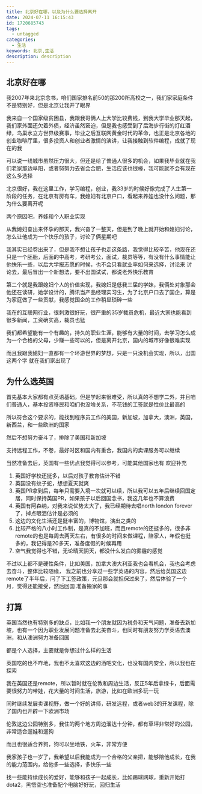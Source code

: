 ```yaml
---
title: 北京好在哪，以及为什么要选择离开
date: 2024-07-11 16:15:43
id: 1720685743
tags:
  - untagged
categories:
  - 生活
keywords: 北京,生活
description: description
---
```

北京好在哪
-----

我2007年来北京念书，咱们国家排名前50的那200所高校之一，我们家家庭条件不是特别好，但是北京让我开了眼界

我来自一个国家级贫困县，我跟我哥俩人上大学比较费钱，到我大学毕业那天起，我们家外面还欠着外债，经济虽然窘迫，但是我也感受到了后海步行街的灯红酒绿，鸟巢水立方世界级赛事，毕业之后互联网黄金时代的革命，也正是北京各地的创业咖啡厅里，很多投资人和创业者激情的演讲，让我接触到软件编程，成就了现在的我

可以说一线城市虽然压力很大，但还是给了普通人很多的机会，如果我毕业就在我们老家那边阜阳，或者努努力去省会合肥，生活应该也很棒，我可能就不会有现在这么多选择

北京很好，我在这里工作，学习编程，创业，我33岁的时候好像完成了人生第一阶段的任务，在北京有房有车，我媳妇有北京户口，看起来养娃也没什么问题，那为什么要离开呢

两个原因吧，养娃和个人职业实现

从我媳妇查出来怀孕的那天，我兴奋了一整天，但是到了晚上就开始和媳妇讨论，怎么让他成为一个快乐的孩子，讨论了俩星期吧

我其实已经卷出来了，但是我不想让孩子也走这条路，我觉得比较辛苦，他现在还只是一个胚胎，后面的中高考，考研考公，面试，裁员等等，有没有什么事情能让他快乐一些，以后大学报志愿的时候，也不会只看就业率如何来选择，讨论来 讨论去，最后冒出一个新想法，要不出国试试，都说老外快乐教育

第二个就是我跟媳妇个人的价值实现，我媳妇是低我三届的学妹，我俩处对象那会他还在读研，她学设计的，腾讯当产品经理实习生，为了北京户口去了国企，算是为家庭做了一些贡献，我感觉国企的工作稍显琐碎一些

我在的互联网行业，很刺激很好玩，很严重的35岁裁员危机，最近大家也能看到很多新闻，工资确实高，裁员也猛

我们都希望能有一个有趣的，持久的职业生涯，能够有大量的时间，去学习怎么成为一个合格的父母，少赚一些可以的，但是离开北京，国内的城市好像很难实现

而且我跟我媳妇一直都有一个环游世界的梦想，只是一只没机会实现，所以，出国这两个字 就在我们家出现了

为什么选英国
------

首先基本大家都有点英语基础，但是学起来很难受，所以真的不想学二外，并且咱们普通人，基本投资移民和咱们也没啥关系，不花钱的工签就是性价比最高的

所以符合这个要求的，能找到程序员工作的美国，新加坡，加拿大，澳洲，英国，新西兰，和一些欧洲的国家

然后不想努力奋斗了，排除了美国和新加坡

支持远程工作，不卷，最好时区和国内有重合，我国内的卖课服务可以继续

当然准备去后，英国有一些优点我觉得可以参考，可能其他国家也有 欢迎补充

1.  英国好学校还挺多，以后对孩子教育估计不错
2.  英国没有蚊子蛇，想想夏天就爽
3.  英国PR拿到后，每年只需要入境一次就可以续，所以我可以五年后继续回国定居，同时保持英国PR，如果孩子以后回国念书，我这几年也不算浪费
4.  英国有阿森纳，对我来说优势太大了，我已经期待去唱north london forever了，掉点眼泪估计是必须的
5.  这边的文化生活还是挺丰富的，博物馆，演出之类的
6.  比较严格的八小时工作制，是真的不加班，而且remote的还挺多的，很多非remote的也是每周去两天左右，有很多的时间来做课程，陪家人，年假也挺多的，我记得是20多天，准备度假的时候再用
7.  空气我觉得也不错，无论晴天阴天，都没什么发白的雾霾的感觉

不过以上都不是硬性条件，比如美国，加拿大澳大利亚我也会看机会，我也会考虑去奋斗，整体比较随缘， 我之前也分享过一些学英语的内容，然后给英国这边remote了半年后，问了下工签政策，元旦那会就担保过来了，然后体验了一个月，觉得还能接受，然后回国 准备搬家的事

打算
--

英国当然也有特别多的缺点，比如我一个朋友就因为税务和天气问题，准备去新加坡，也有一个因为职业发展问题准备去北美奋斗，也同时有朋友努力学英语去澳洲，和从澳洲努力准备回国

都是个人选择，主要就是你想过什么样的生活

英国吃的也不咋地，我也不太喜欢这边的酒吧文化，也没有国内安全，所以我也在探索

我在英国还是remote，所以暂时就在伦敦和周边生活，反正5年后拿绿卡，后面需要很努力的带娃，花大量的时间生活，旅游，比如在欧洲多玩一玩

同时继续发展卖课视野，做一个好的讲师，研发远程，或者web3的开发课程，除了国内也开辟一下欧洲市场

伦敦这边公园特别多，我住的两个地方周边溜达十分钟，都有草坪非常好的公园，非常适合遛娃和遛狗

而且也很适合养狗，狗可以坐地铁，火车，非常方便

我家孩子也一岁了，我希望以后我能成为一个合格的父亲把，能够陪他成长，在我的能力范围内，给他多一些选择，多快乐一些

找一些能持续成长的爱好，能够和孩子一起成长，比如踢球网球，重新开始打dota2，黑悟空也准备配个电脑好好玩，回归生活
